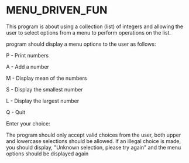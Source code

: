 # MENU_DRIVEN_FUN
This program is about using a collection (list) of integers and allowing the user to select options from a menu to perform operations on the list.

program should display a menu options to the user as follows:
 
P - Print numbers

A - Add a number

M - Display mean of the numbers

S - Display the smallest number

L - Display the largest number

Q - Quit

Enter your choice:

The program should only accept valid choices from the user, both upper and lowercase selections should be allowed.
If an illegal choice is made, you should display, "Unknown selection, please try again" and the menu options should be
displayed again

